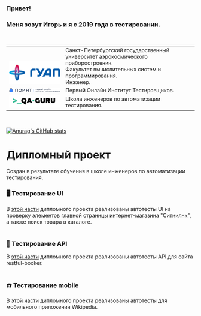 ### Привет!

### Меня зовут Игорь и я с 2019 года в тестировании.

<table width="100%" border='0'>
   <tr> 
    <td width="30%" valign="bottom"><a target="_blank" href="https://new.guap.ru/"><img title="SUAI" src="/images/logo/guap.png"></a></td><td valign="middle">Санкт-Петербургский государственный университет аэрокосмического приборостроения.</br>Факультет вычислительных систем и программирования.</br>Инженер.</td></tr></br></td>
    <tr><td width="30%" valign="bottom"><a target="_blank" href="https://pointschool.ru/"><img title="POINT" src="/images/logo/point.png"></a></td><td valign="middle">Первый Онлайн Институт Тестировщиков.</br></td>
    <tr><td width="30%" valign="bottom"><a target="_blank" href="https://qa.guru"><img title="QA_GURU" src="/images/logo/qa-guru80.png"></a></td><td valign="middle">Школа инженеров по автоматизации тестирования.</td></tr>
   </tr>
  </table>
  </br>

[![Anurag's GitHub stats](https://github-readme-stats.vercel.app/api?username=Bigwatch86)](https://github.com/Bigwatch86/github-readme-stats)


# Дипломный проект
Создан в результате обучения в школе инженеров по автоматизации тестирования.

### :desktop_computer:	Тестирование UI
В <a target="_blank" href="https://github.com/Bigwatch86/thesis-project-UI">этой части</a> дипломного проекта реализованы автотесты UI на проверку элементов главной страницы интернет-магазина "Ситиилнк", а также поиск товара в каталоге.</br></br>

### :abacus:	Тестирование API
В <a target="_blank" href="https://github.com/Bigwatch86/thesis-project-API">этой части</a> дипломного проекта реализованы автотесты API для сайта restful-booker.</br></br>

### :phone:	Тестирование mobile
В <a target="_blank" href="https://github.com/Bigwatch86/thesis-project-mobile">этой части</a> дипломного проекта реализованы автотесты для мобильного приложения Wikipedia.</br></br>
